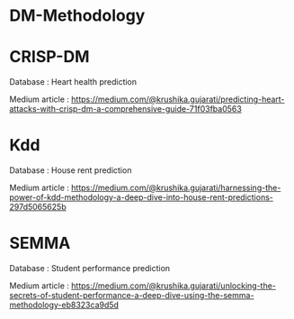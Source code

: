 # DM-Methodology

# CRISP-DM   
Database : Heart health prediction

Medium article : https://medium.com/@krushika.gujarati/predicting-heart-attacks-with-crisp-dm-a-comprehensive-guide-71f03fba0563

# Kdd
Database : House rent prediction

Medium article : https://medium.com/@krushika.gujarati/harnessing-the-power-of-kdd-methodology-a-deep-dive-into-house-rent-predictions-297d5065625b

# SEMMA
Database : Student performance prediction

Medium article : https://medium.com/@krushika.gujarati/unlocking-the-secrets-of-student-performance-a-deep-dive-using-the-semma-methodology-eb8323ca9d5d
